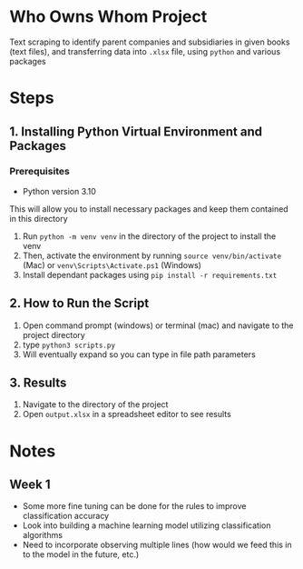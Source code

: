 # Who Owns Whom Project
Text scraping to identify parent companies and subsidiaries in given books (text files), and transferring data into ```.xlsx``` file, using ```python``` and various packages

# Steps

## 1. Installing Python Virtual Environment and Packages

### Prerequisites
- Python version 3.10

This will allow you to install necessary packages and keep them contained in this directory

1. Run ```python -m venv venv``` in the directory of the project to install the venv
2. Then, activate the environment by running ```source venv/bin/activate``` (Mac) or ```venv\Scripts\Activate.ps1``` (Windows)
3. Install dependant packages using ```pip install -r requirements.txt```

## 2. How to Run the Script
1. Open command prompt (windows) or terminal (mac) and navigate to the project directory
2. type  ```python3 scripts.py```
3. Will eventually expand so you can type in file path parameters 

## 3. Results
1. Navigate to the directory of the project
2. Open ```output.xlsx``` in a spreadsheet editor to see results

# Notes
## Week 1
- Some more fine tuning can be done for the rules to improve classification accuracy
- Look into building a machine learning model utilizing classification algorithms 
- Need to incorporate observing multiple lines (how would we feed this in to the model in the future, etc.)
